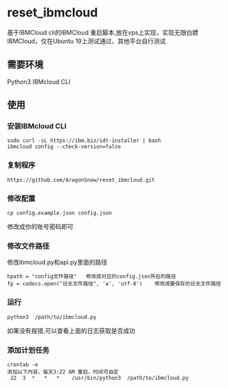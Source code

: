 # reset_ibmcloud
基于IBMCloud cli的IBMCloud 重启脚本,放在vps上实现，实现无限白嫖IBMCloud，仅在Ubuntu 19上测试通过，其他平台自行测试

## 需要环境
Python3
IBMcloud CLI

## 使用
### 安装IBMcloud CLI 

```
sudo curl -sL https://ibm.biz/idt-installer | bash
ibmcloud config --check-version=false
```

### 复制程序
```
https://github.com/AragonSnow/reset_ibmcloud.git
```

### 修改配置
```
cp config.example.json config.json
```
修改成你的账号密码即可

### 修改文件路径
修改ibmcloud.py和api.py里面的路径 
```
hpath = "config文件路径"   修改成对应的config.json所在的路径
fp = codecs.open("日志文件路径", 'a', 'utf-8')    修改成要保存的日志文件路径
```


### 运行
```
python3  /path/to/ibmcloud.py
```
如果没有报错,可以查看上面的日志获取是否成功

### 添加计划任务
```
crontab -e
添加以下内容，每天3:22 AM 重启，时间可自定
 22  3  *   *   *    /usr/bin/python3  /path/to/ibmcloud.py   
```
